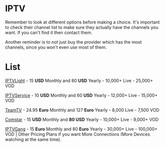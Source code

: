# IPTV

Remember to look at different options before making a choice. It's important to check their channel list to make sure they actually have the channels you want. If you can't find it then contact them.

Another reminder is to not just buy the provider which has the most channels, since you won't even use most of them.

# List

[IPTVLight](https://iptvlight.com) - 15 **USD** Monthly and 80 **USD** Yearly - 10,000+ Live - 25,000+ VOD

[IPTVService](https://iptvservice.shop) - 10 **USD** Monthly and 60 **USD** Yearly - 12,000+ Live - 15,000+ VOD

[TeamTV](https://get-your-iptv-now.com) - 24.95 **Euro** Monthly and 127 **Euro** Yearly - 8,000 Live - 7,500 VOD 

[Comstar](https://comstar.tv) - 15 **USD** Monthly and **80 USD** Yearly - 10,000+ Live - 9,000+ VOD

[IPTVGang](https://iptvgang.com/best-iptv-2020-us/) - 15 **Euro** Monthly and 80 **Euro** Yearly - 30,000+ Live - 100,000+ VOD | Other Pricing Plans if you want More Connections (More Devices watching at the same time).
